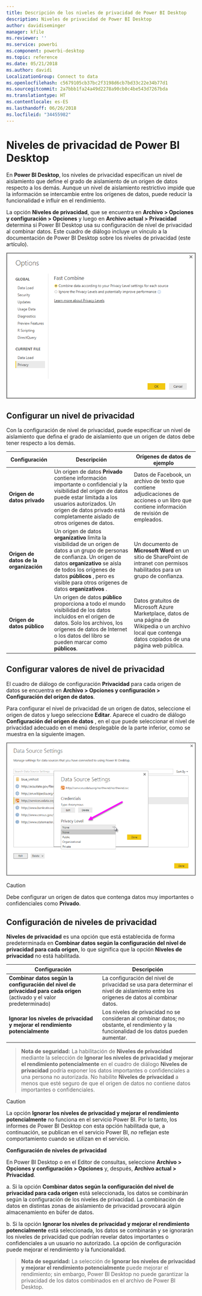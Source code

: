 ```yaml
---
title: Descripción de los niveles de privacidad de Power BI Desktop
description: Niveles de privacidad de Power BI Desktop
author: davidiseminger
manager: kfile
ms.reviewer: ''
ms.service: powerbi
ms.component: powerbi-desktop
ms.topic: reference
ms.date: 05/21/2018
ms.author: davidi
LocalizationGroup: Connect to data
ms.openlocfilehash: c5679105cb37bc2f3198d6cb7bd33c22e34b77d1
ms.sourcegitcommit: 2a7bbb1fa24a49d2278a90cb0c4be543d7267bda
ms.translationtype: HT
ms.contentlocale: es-ES
ms.lasthandoff: 06/26/2018
ms.locfileid: "34455982"
---
```

# <a name="power-bi-desktop-privacy-levels"></a>Niveles de privacidad de Power BI Desktop
En **Power BI Desktop**, los niveles de privacidad especifican un nivel de aislamiento que define el grado de aislamiento de un origen de datos respecto a los demás. Aunque un nivel de aislamiento restrictivo impide que la información se intercambie entre los orígenes de datos, puede reducir la funcionalidad e influir en el rendimiento.

La opción **Niveles de privacidad**, que se encuentra en **Archivo > Opciones y configuración > Opciones** y luego en **Archivo actual > Privacidad** determina si Power BI Desktop usa su configuración de nivel de privacidad al combinar datos. Este cuadro de diálogo incluye un vínculo a la documentación de Power BI Desktop sobre los niveles de privacidad (este artículo).

![](media/desktop-privacy-levels/desktop_privacylevels1.png)

## <a name="configure-a-privacy-level"></a>Configurar un nivel de privacidad
Con la configuración de nivel de privacidad, puede especificar un nivel de aislamiento que defina el grado de aislamiento que un origen de datos debe tener respecto a los demás.

| Configuración | Descripción | Orígenes de datos de ejemplo |
| --- | --- | --- |
| **Origen de datos privado** |Un origen de datos **Privado** contiene información importante o confidencial y la visibilidad del origen de datos puede estar limitada a los usuarios autorizados. Un origen de datos privado está completamente aislado de otros orígenes de datos. |Datos de Facebook, un archivo de texto que contiene adjudicaciones de acciones o un libro que contiene información de revisión de empleados. |
| **Origen de datos de la organización** |Un origen de datos **organizativo** limita la visibilidad de un origen de datos a un grupo de personas de confianza. Un origen de datos **organizativo** se aísla de todos los orígenes de datos **públicos** , pero es visible para otros orígenes de datos **organizativos** . |Un documento de **Microsoft Word** en un sitio de SharePoint de intranet con permisos habilitados para un grupo de confianza. |
| **Origen de datos público** |Un origen de datos **público** proporciona a todo el mundo visibilidad de los datos incluidos en el origen de datos. Solo los archivos, los orígenes de datos de Internet o los datos del libro se pueden marcar como **públicos**. |Datos gratuitos de Microsoft Azure Marketplace, datos de una página de Wikipedia o un archivo local que contenga datos copiados de una página web pública. |

## <a name="configure-privacy-level-settings"></a>Configurar valores de nivel de privacidad
El cuadro de diálogo de configuración **Privacidad** para cada origen de datos se encuentra en **Archivo > Opciones y configuración > Configuración del origen de datos**.

Para configurar el nivel de privacidad de un origen de datos, seleccione el origen de datos y luego seleccione **Editar**. Aparece el cuadro de diálogo **Configuración del origen de datos** , en el que puede seleccionar el nivel de privacidad adecuado en el menú desplegable de la parte inferior, como se muestra en la siguiente imagen.

![](media/desktop-privacy-levels/desktop_privacylevels2.png)

> [!CAUTION]
> Debe configurar un origen de datos que contenga datos muy importantes o confidenciales como **Privado**.
> 

## <a name="configure-privacy-levels"></a>Configuración de niveles de privacidad
**Niveles de privacidad** es una opción que está establecida de forma predeterminada en **Combinar datos según la configuración del nivel de privacidad para cada origen**, lo que significa que la opción **Niveles de privacidad** no está habilitada.

| Configuración | Descripción |
| --- | --- |
| **Combinar datos según la configuración del nivel de privacidad para cada origen** (activado y el valor predeterminado) |La configuración del nivel de privacidad se usa para determinar el nivel de aislamiento entre los orígenes de datos al combinar datos. |
| **Ignorar los niveles de privacidad y mejorar el rendimiento potencialmente** |Los niveles de privacidad no se consideran al combinar datos; no obstante, el rendimiento y la funcionalidad de los datos pueden aumentar. |

> **Nota de seguridad:** La habilitación de **Niveles de privacidad** mediante la selección de **Ignorar los niveles de privacidad y mejorar el rendimiento potencialmente** en el cuadro de diálogo **Niveles de privacidad** podría exponer los datos importantes o confidenciales a una persona no autorizada. No habilite **Niveles de privacidad** a menos que esté seguro de que el origen de datos no contiene datos importantes o confidenciales.
> 
> 

> [!CAUTION]
> La opción **Ignorar los niveles de privacidad y mejorar el rendimiento potencialmente** no funciona en el servicio Power BI. Por lo tanto, los informes de Power BI Desktop con esta opción habilitada que, a continuación, se publican en el servicio Power BI, *no* reflejan este comportamiento cuando se utilizan en el servicio.
> 

**Configuración de niveles de privacidad**

En Power BI Desktop o en el Editor de consultas, seleccione **Archivo > Opciones y configuración > Opciones** y, después, **Archivo actual > Privacidad**.

a. Si la opción **Combinar datos según la configuración del nivel de privacidad para cada origen** está seleccionada, los datos se combinarán según la configuración de los niveles de privacidad. La combinación de datos en distintas zonas de aislamiento de privacidad provocará algún almacenamiento en búfer de datos.

b. Si la opción **Ignorar los niveles de privacidad y mejorar el rendimiento potencialmente** está seleccionada, los datos se combinarán y se ignorarán los niveles de privacidad que podrían revelar datos importantes o confidenciales a un usuario no autorizado. La opción de configuración puede mejorar el rendimiento y la funcionalidad.

> **Nota de seguridad:** La selección de **Ignorar los niveles de privacidad y mejorar el rendimiento potencialmente** puede mejorar el rendimiento; sin embargo, Power BI Desktop no puede garantizar la privacidad de los datos combinados en el archivo de Power BI Desktop.
> 
> 

